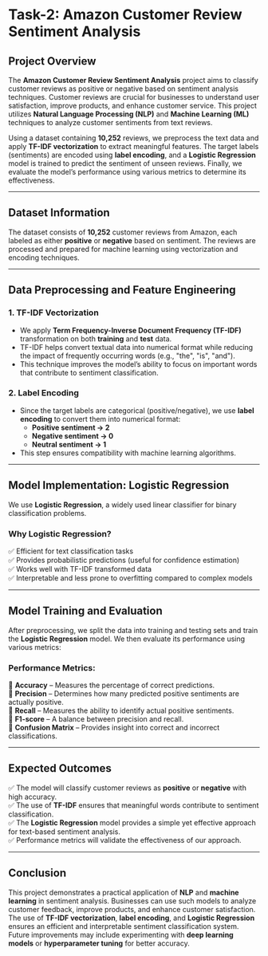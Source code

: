 # **Task-2:** Amazon Customer Review Sentiment Analysis

## **Project Overview**  
The **Amazon Customer Review Sentiment Analysis** project aims to classify customer reviews as positive or negative based on sentiment analysis techniques. Customer reviews are crucial for businesses to understand user satisfaction, improve products, and enhance customer service. This project utilizes **Natural Language Processing (NLP)** and **Machine Learning (ML)** techniques to analyze customer sentiments from text reviews.  

Using a dataset containing **10,252** reviews, we preprocess the text data and apply **TF-IDF vectorization** to extract meaningful features. The target labels (sentiments) are encoded using **label encoding**, and a **Logistic Regression** model is trained to predict the sentiment of unseen reviews. Finally, we evaluate the model’s performance using various metrics to determine its effectiveness.  

---

## **Dataset Information**  
The dataset consists of **10,252** customer reviews from Amazon, each labeled as either **positive** or **negative** based on sentiment. The reviews are processed and prepared for machine learning using vectorization and encoding techniques.  

---

## **Data Preprocessing and Feature Engineering**  

### **1. TF-IDF Vectorization**  
- We apply **Term Frequency-Inverse Document Frequency (TF-IDF)** transformation on both **training** and **test** data.  
- TF-IDF helps convert textual data into numerical format while reducing the impact of frequently occurring words (e.g., "the", "is", "and").  
- This technique improves the model’s ability to focus on important words that contribute to sentiment classification.  

### **2. Label Encoding**  
- Since the target labels are categorical (positive/negative), we use **label encoding** to convert them into numerical format:  
  - **Positive sentiment → 2**  
  - **Negative sentiment → 0**
  - **Neutral sentiment → 1**  
- This step ensures compatibility with machine learning algorithms.  

---

## **Model Implementation: Logistic Regression**  
We use **Logistic Regression**, a widely used linear classifier for binary classification problems.  

### **Why Logistic Regression?**  
✅ Efficient for text classification tasks  
✅ Provides probabilistic predictions (useful for confidence estimation)  
✅ Works well with TF-IDF transformed data  
✅ Interpretable and less prone to overfitting compared to complex models  

---

## **Model Training and Evaluation**  
After preprocessing, we split the data into training and testing sets and train the **Logistic Regression** model. We then evaluate its performance using various metrics:  

### **Performance Metrics:**  
📌 **Accuracy** – Measures the percentage of correct predictions.  
📌 **Precision** – Determines how many predicted positive sentiments are actually positive.  
📌 **Recall** – Measures the ability to identify actual positive sentiments.  
📌 **F1-score** – A balance between precision and recall.  
📌 **Confusion Matrix** – Provides insight into correct and incorrect classifications.  

---

## **Expected Outcomes**  
✅ The model will classify customer reviews as **positive** or **negative** with high accuracy.  
✅ The use of **TF-IDF** ensures that meaningful words contribute to sentiment classification.  
✅ The **Logistic Regression** model provides a simple yet effective approach for text-based sentiment analysis.  
✅ Performance metrics will validate the effectiveness of our approach.  

---

## **Conclusion**  
This project demonstrates a practical application of **NLP** and **machine learning** in sentiment analysis. Businesses can use such models to analyze customer feedback, improve products, and enhance customer satisfaction. The use of **TF-IDF vectorization**, **label encoding**, and **Logistic Regression** ensures an efficient and interpretable sentiment classification system. Future improvements may include experimenting with **deep learning models** or **hyperparameter tuning** for better accuracy.  
